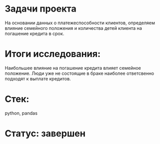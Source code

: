 # Задачи проекта 
На основании данных о платежеспособности клиентов, определяем влияние семейного положения и количества детей клиента на погашение кредита в срок.
# Итоги исследования:
Наибольшее влияние на погашение кредита влияет семейное положение. Люди уже не состоящие в браке наиболее ответсвенно подходят к выплате кредитов.

# Стек:
python, pandas
# Статус: завершен

